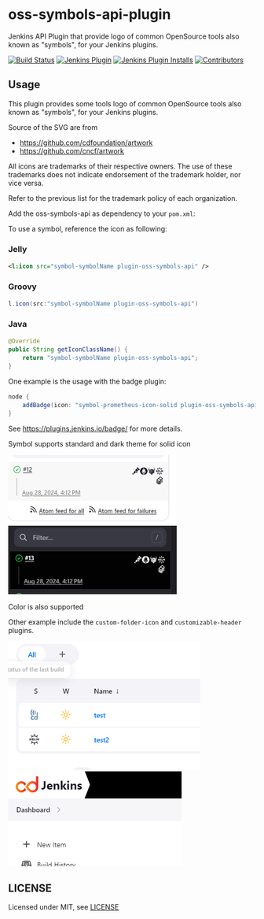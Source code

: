 # oss-symbols-api-plugin

Jenkins API Plugin that provide logo of common OpenSource tools also known as "symbols", for your Jenkins plugins.

[![Build Status](https://ci.jenkins.io/buildStatus/icon?job=Plugins/oss-symbols-api-plugin/main)](https://ci.jenkins.io/job/plugins/job/oss-symbols-api-plugin/)
[![Jenkins Plugin](https://img.shields.io/jenkins/plugin/v/oss-symbols-api.svg)](https://plugins.jenkins.io/oss-symbols-api/)
[![Jenkins Plugin Installs](https://img.shields.io/jenkins/plugin/i/oss-symbols-api.svg?color=blue)](https://plugins.jenkins.io/cncf-symbols-api/)
[![Contributors](https://img.shields.io/github/contributors/jenkinsci/oss-symbols-api-plugin.svg)](https://github.com/jenkinsci/oss-symbols-api-plugin/graphs/contributors)

## Usage

This plugin provides some tools logo of common OpenSource tools also known as "symbols", for your Jenkins plugins.

Source of the SVG are from

- https://github.com/cdfoundation/artwork
- https://github.com/cncf/artwork

All icons are trademarks of their respective owners. The use of these trademarks does not indicate endorsement of the trademark holder, nor vice versa.

Refer to the previous list for the trademark policy of each organization.

Add the oss-symbols-api as dependency to your `pom.xml`:

To use a symbol, reference the icon as following:

### Jelly
```xml
<l:icon src="symbol-symbolName plugin-oss-symbols-api" />
```

### Groovy
```groovy
l.icon(src:"symbol-symbolName plugin-oss-symbols-api")
```

### Java

```java
@Override
public String getIconClassName() {
    return "symbol-symbolName plugin-oss-symbols-api";
}
```

One example is the usage with the badge plugin:

```groovy
node {
    addBadge(icon: "symbol-prometheus-icon-solid plugin-oss-symbols-api")
}
```

See https://plugins.jenkins.io/badge/ for more details.

Symbol supports standard and dark theme for solid icon

![](docs/badge.png)
![](docs/badge2.png)

Color is also supported

Other example include the `custom-folder-icon` and `customizable-header` plugins.

![](docs/folder_icon.png)
![](docs/header.png)

## LICENSE

Licensed under MIT, see [LICENSE](LICENSE.md)

